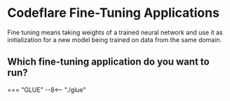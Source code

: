 # Codeflare Fine-Tuning Applications

Fine tuning means taking weights of a trained neural network and use
it as initialization for a new model being trained on data from the
same domain.

## Which fine-tuning application do you want to run?

=== "GLUE"
    --8<-- "./glue"
